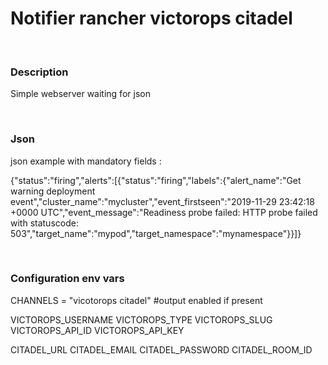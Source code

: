 # Notifier rancher victorops citadel

<br>

### Description

Simple webserver waiting for json

<br>

### Json

json example with mandatory fields :

{"status":"firing","alerts":[{"status":"firing","labels":{"alert_name":"Get warning deployment event","cluster_name":"mycluster","event_firstseen":"2019-11-29 23:42:18 +0000 UTC","event_message":"Readiness probe failed: HTTP probe failed with statuscode: 503","target_name":"mypod","target_namespace":"mynamespace"}}]}

<br>

### Configuration env vars

CHANNELS = "vicotorops citadel" #output enabled if present

VICTOROPS_USERNAME
VICTOROPS_TYPE
VICTOROPS_SLUG
VICTOROPS_API_ID
VICTOROPS_API_KEY

CITADEL_URL
CITADEL_EMAIL
CITADEL_PASSWORD
CITADEL_ROOM_ID